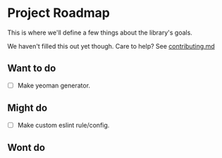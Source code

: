 # Project Roadmap

This is where we'll define a few things about the library's goals.

We haven't filled this out yet though. Care to help? See [contributing.md][contributing-link]

## Want to do
- [ ] Make yeoman generator.


## Might do
- [ ] Make custom eslint rule/config.


## Wont do


[contributing-link]: https://github.com/luftywiranda13/solid-node-module/blob/master/contributing.md

